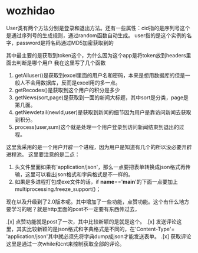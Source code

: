 # wozhidao
User类有两个方法分别是登录和退出方法。还有一些属性：cid指的是序列号这个是通过序列号的生成规则，通过random函数自动生成。
user指的是这个实例的名字，password是将名码通过MD5加密获取到的

其中最主要的是获取到token这个，为什么因为这个app是将token放到headers里面去判断是哪个用户
我在这里写了几个函数
1. getAlluser()是获取到excel里面的用户名和密码，本来是想用数据库的但是一般人不会用数据库，反而是excel用的多一点。
2. getRecodes()是获取到这个用户的积分是多少
3. getNews(sort,page)是获取到一面的新闻大标题，其中sort是分类，page是第几面。
4. getNewdetail(newId,user)是获取到新闻的细节因为用户是靠访问新闻去获取到积分。
5. process(user,sum)这个就是处理一个用户登录到访问新闻结束到退出的过程。

这里我采用的是一个用户开辟一个进程，因为用户是知道有几个的所以没必要开辟进程池。
这里要注意的是二点：
1. 头文件里面如果有'application/json'，那么一点要把表单转换成json格式再传输，这里可以看出json格式和字典格式是不一样的。
2. 如果是多进程打包成exe文件的话，if __name__=='__main__'的下面一点要加上multiprocessing.freeze_support()；

现在以及升级到了2.0版本呢。其中增加了一些功能，点赞功能。这个有什么地方要学习的呢？就是http里面的post不一定要有东西传过去，

.[x] 点赞功能就是post了一次，其中比较新颖的是就是这个。
.[x] 发送评论这里，其实比较新颖的是json格式和字典格式是不同的，在'Content-Type'= 'application/json'其中就必须先将字典dump成json才能发送表单。
.[x] 获取评论这里是通过一次while和cnt来控制获取全部的评论。
